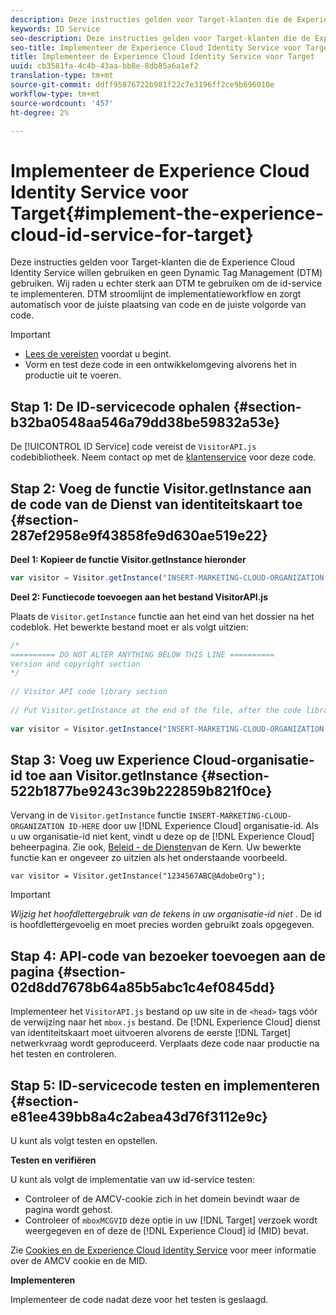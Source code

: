 ```yaml
---
description: Deze instructies gelden voor Target-klanten die de Experience Cloud Identity Service willen gebruiken en geen Dynamic Tag Management (DTM) gebruiken. Wij raden u echter sterk aan DTM te gebruiken om de id-service te implementeren. DTM stroomlijnt de implementatieworkflow en zorgt automatisch voor de juiste plaatsing van code en de juiste volgorde van code.
keywords: ID Service
seo-description: Deze instructies gelden voor Target-klanten die de Experience Cloud Identity Service willen gebruiken en geen Dynamic Tag Management (DTM) gebruiken. Wij raden u echter sterk aan DTM te gebruiken om de id-service te implementeren. DTM stroomlijnt de implementatieworkflow en zorgt automatisch voor de juiste plaatsing van code en de juiste volgorde van code.
seo-title: Implementeer de Experience Cloud Identity Service voor Target
title: Implementeer de Experience Cloud Identity Service voor Target
uuid: cb3581fa-4c4b-43aa-bb8e-8db85a6a1ef2
translation-type: tm+mt
source-git-commit: ddff95876722b981f22c7e3196ff2ce9b696010e
workflow-type: tm+mt
source-wordcount: '457'
ht-degree: 2%

---
```



# Implementeer de Experience Cloud Identity Service voor Target{#implement-the-experience-cloud-id-service-for-target}

Deze instructies gelden voor Target-klanten die de Experience Cloud Identity Service willen gebruiken en geen Dynamic Tag Management (DTM) gebruiken. Wij raden u echter sterk aan DTM te gebruiken om de id-service te implementeren. DTM stroomlijnt de implementatieworkflow en zorgt automatisch voor de juiste plaatsing van code en de juiste volgorde van code.

>[!IMPORTANT]
>
>* [Lees de vereisten](../reference/requirements.md) voordat u begint.
>* Vorm en test deze code in een ontwikkelomgeving alvorens het in productie uit te voeren.


## Stap 1: De ID-servicecode ophalen {#section-b32ba0548aa546a79dd38be59832a53e}

De [!UICONTROL ID Service] code vereist de `VisitorAPI.js` codebibliotheek. Neem contact op met de [klantenservice](https://helpx.adobe.com/marketing-cloud/contact-support.html) voor deze code.

## Stap 2: Voeg de functie Visitor.getInstance aan de code van de Dienst van identiteitskaart toe {#section-287ef2958e9f43858fe9d630ae519e22}

**Deel 1: Kopieer de functie Visitor.getInstance hieronder**

```js
var visitor = Visitor.getInstance("INSERT-MARKETING-CLOUD-ORGANIZATION ID-HERE"); 
```

**Deel 2: Functiecode toevoegen aan het bestand VisitorAPI.js**

Plaats de `Visitor.getInstance` functie aan het eind van het dossier na het codeblok. Het bewerkte bestand moet er als volgt uitzien:

```js
/* 
========== DO NOT ALTER ANYTHING BELOW THIS LINE ========== 
Version and copyright section 
*/ 
 
// Visitor API code library section 
 
// Put Visitor.getInstance at the end of the file, after the code library 
 
var visitor = Visitor.getInstance("INSERT-MARKETING-CLOUD-ORGANIZATION ID-HERE");
```

## Stap 3: Voeg uw Experience Cloud-organisatie-id toe aan Visitor.getInstance {#section-522b1877be9243c39b222859b821f0ce}

Vervang in de `Visitor.getInstance` functie `INSERT-MARKETING-CLOUD-ORGANIZATION ID-HERE` door uw [!DNL Experience Cloud] organisatie-id. Als u uw organisatie-id niet kent, vindt u deze op de [!DNL Experience Cloud] beheerpagina. Zie ook, [Beleid - de Diensten](https://docs.adobe.com/content/help/nl-NL/core-services/interface/manage-users-and-products/admin-getting-started.html)van de Kern. Uw bewerkte functie kan er ongeveer zo uitzien als het onderstaande voorbeeld.

`var visitor = Visitor.getInstance("1234567ABC@AdobeOrg");`

>[!IMPORTANT]
>
>*Wijzig het hoofdlettergebruik van de tekens in uw organisatie-id niet* . De id is hoofdlettergevoelig en moet precies worden gebruikt zoals opgegeven.

## Stap 4: API-code van bezoeker toevoegen aan de pagina {#section-02d8dd7678b64a85b5abc1c4ef0845dd}

Implementeer het `VisitorAPI.js` bestand op uw site in de `<head>` tags vóór de verwijzing naar het `mbox.js` bestand. De [!DNL Experience Cloud] dienst van identiteitskaart moet uitvoeren alvorens de eerste [!DNL Target] netwerkvraag wordt geproduceerd. Verplaats deze code naar productie na het testen en controleren.

## Stap 5: ID-servicecode testen en implementeren {#section-e81ee439bb8a4c2abea43d76f3112e9c}

U kunt als volgt testen en opstellen.

**Testen en verifiëren**

U kunt als volgt de implementatie van uw id-service testen:

* Controleer of de AMCV-cookie zich in het domein bevindt waar de pagina wordt gehost.
* Controleer of `mboxMCGVID` deze optie in uw [!DNL Target] verzoek wordt weergegeven en of deze de [!DNL Experience Cloud] id (MID) bevat.

Zie [Cookies en de Experience Cloud Identity Service](../introduction/cookies.md) voor meer informatie over de AMCV cookie en de MID.

**Implementeren**

Implementeer de code nadat deze voor het testen is geslaagd.
